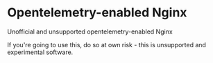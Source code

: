 # Opentelemetry-enabled Nginx

Unofficial and unsupported opentelemetry-enabled Nginx

If you're going to use this, do so at own risk - this is unsupported and experimental software.
